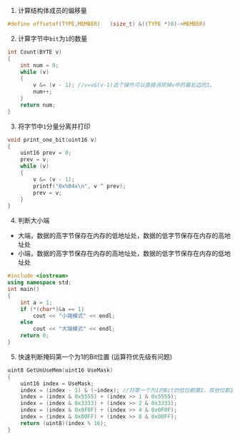 1. 计算结构体成员的偏移量
```c
#define offsetof(TYPE,MEMBER)   (size_t) &((TYPE *)0)->MEMBER)
```
2. 计算字节中`bit`为`1`的数量
``` c
int Count(BYTE v)
{
    int num = 0;
    while (v)
    {
        v &= (v - 1); //v=v&(v-1)这个操作可以直接消除掉v中的最右边的1。
        num++;
    }
    return num;
}
```
3. 将字节中`1`分量分离并打印
```c
void print_one_bit(uint16 v)
{
    uint16 prev = 0;
    prev = v;
    while (v)
    {
        v &= (v - 1);
        printf("0x%04x\n", v ^ prev);
        prev = v;
    }
}
```
4. 判断大小端
- 大端，数据的高字节保存在内存的低地址处，数据的低字节保存在内存的高地址处
- 小端，数据的高字节保存在内存的高地址处，数据的低字节保存在内存的低地址处
``` c++
#include <iostream>
using namespace std;
int main()
{
    int a = 1;
    if (*(char*)&a == 1)
        cout << "小端模式" << endl;
    else
        cout << "大端模式" << endl;
    return 0;
}
```
5. 快速判断掩码第一个为1的Bit位置 (运算符优先级有问题)
``` c
uint8 GetUnUseMem(uint16 UseMask)
{
    uint16 index = UseMask;
    index = (index - 1) & (~index); //将第一个为1的Bit的低位都置1，其他位都置0
    index = (index & 0x5555) + (index >> 1 & 0x5555);
    index = (index & 0x3333) + (index >> 2 & 0x3333);
    index = (index & 0x0F0F) + (index >> 4 & 0x0F0F);
    index = (index & 0x00FF) + (index >> 8 & 0x00FF);
    return (uint8)(index % 16);
}
```
<!--stackedit_data:
eyJoaXN0b3J5IjpbLTI1OTg1MjY2NywyOTk3MDczMjEsMTU3MT
I5MTUxMiwxMTk4OTU3MTIyLC0xNTE2NTEzMDAwLC0yMDU4NjI5
ODc2LDE5NTkzODAyNzksLTE3ODc5Mjg1NzAsLTE0MzA4MTgxNj
ddfQ==
-->